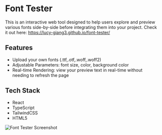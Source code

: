 # Font Tester
This is an interactive web tool designed to help users explore and preview various fonts side-by-side before integrating them into your project. Check it out here: https://lucy-giang3.github.io/font-tester/

## Features
- Upload your own fonts (.ttf,.otf,.woff,.woff2)
- Adjustable Parameters: font size, color, background color
- Real-time Rendering: view your preview text in real-time without needing to refresh the page

## Tech Stack
- React
- TypeScript
- TailwindCSS
- HTML5

![Font Tester Screenshot](./assets/example.png)
